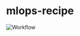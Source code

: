 # mlops-recipe

![Workflow](https://github.com/ProtossDragoon/mlops-recipe/actions/workflows/main-x86.yml/badge.svg)